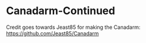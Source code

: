 # Canadarm-Continued
Credit goes towards Jeast85 for making the Canadarm: https://github.com/Jeast85/Canadarm
